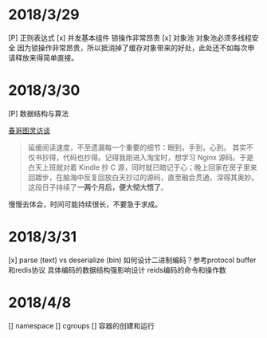 # 2018/3/29
[P] 正则表达式
[x] 并发基本组件
    锁操作非常昂贵
    [x] 对象池
        对象池必须多线程安全
        因为锁操作非常昂贵，所以抵消掉了缓存对象带来的好处，此处还不如每次申请释放来得简单直接。

# 2018/3/30
[P] 数据结构与算法

[春哥图灵访谈](http://www.ituring.com.cn/article/504549)

> 延缓阅读速度，不至遗漏每一个重要的细节：眼到，手到，心到。
> 其实不仅书抄得，代码也抄得。记得我刚进入淘宝时，想学习 Nginx 源码。于是白天上班就对着 Kindle 抄 C 源，同时就已暗记于心；晚上回家在房子里来回踱步，在脑海中反复回放白天抄过的源码，直至融会贯通，深得其奥妙。这段日子持续了**一两个月后，便大彻大悟了**。

慢慢去体会，时间可能持续很长，不要急于求成。

# 2018/3/31
[x] parse (text) vs deserialize (bin)
如何设计二进制编码？参考protocol buffer和redis协议
具体编码的数据结构强影响设计
reids编码的命令和操作数

# 2018/4/8
[] namespace
[] cgroups
[] 容器的创建和运行